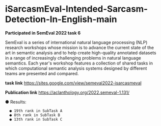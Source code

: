 # iSarcasmEval-Intended-Sarcasm-Detection-In-English-main
 
**Participated in SemEval 2022 task 6** 

SemEval is a series of international natural language processing (NLP) research workshops whose mission is to advance the current state of the art in semantic analysis and to help create high-quality annotated datasets in a range of increasingly challenging problems in natural language semantics. Each year's workshop features a collection of shared tasks in which computational semantic analysis systems designed by different teams are presented and compared.

**task link** https://sites.google.com/view/semeval2022-isarcasmeval

**Publication link** https://aclanthology.org/2022.semeval-1.131/


● Results: 

      ● 19th rank in SubTask A
      ● 8th rank in SubTask B 
      ● 13th rank in SubTask C
